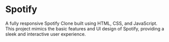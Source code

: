 # Spotify
A fully responsive Spotify Clone built using HTML, CSS, and JavaScript. This project mimics the basic features and UI design of Spotify, providing a sleek and interactive user experience.
